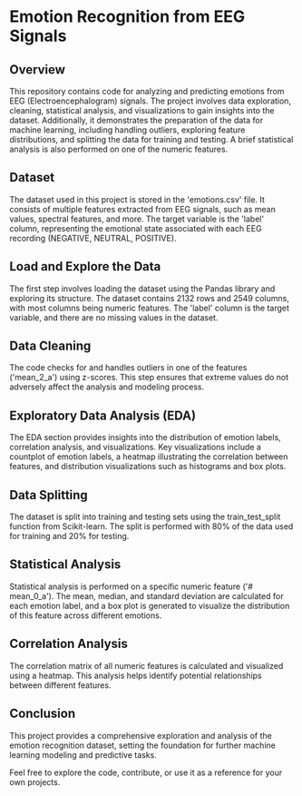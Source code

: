 # Emotion Recognition from EEG Signals

## Overview

This repository contains code for analyzing and predicting emotions from EEG (Electroencephalogram) signals. The project involves data exploration, cleaning, statistical analysis, and visualizations to gain insights into the dataset. Additionally, it demonstrates the preparation of the data for machine learning, including handling outliers, exploring feature distributions, and splitting the data for training and testing. A brief statistical analysis is also performed on one of the numeric features.

## Dataset

The dataset used in this project is stored in the 'emotions.csv' file. It consists of multiple features extracted from EEG signals, such as mean values, spectral features, and more. The target variable is the 'label' column, representing the emotional state associated with each EEG recording (NEGATIVE, NEUTRAL, POSITIVE).

## Load and Explore the Data

The first step involves loading the dataset using the Pandas library and exploring its structure. The dataset contains 2132 rows and 2549 columns, with most columns being numeric features. The 'label' column is the target variable, and there are no missing values in the dataset.

## Data Cleaning

The code checks for and handles outliers in one of the features ('mean_2_a') using z-scores. This step ensures that extreme values do not adversely affect the analysis and modeling process.

## Exploratory Data Analysis (EDA)

The EDA section provides insights into the distribution of emotion labels, correlation analysis, and visualizations. Key visualizations include a countplot of emotion labels, a heatmap illustrating the correlation between features, and distribution visualizations such as histograms and box plots.

## Data Splitting

The dataset is split into training and testing sets using the train_test_split function from Scikit-learn. The split is performed with 80% of the data used for training and 20% for testing.

## Statistical Analysis

Statistical analysis is performed on a specific numeric feature ('# mean_0_a'). The mean, median, and standard deviation are calculated for each emotion label, and a box plot is generated to visualize the distribution of this feature across different emotions.

## Correlation Analysis

The correlation matrix of all numeric features is calculated and visualized using a heatmap. This analysis helps identify potential relationships between different features.

## Conclusion

This project provides a comprehensive exploration and analysis of the emotion recognition dataset, setting the foundation for further machine learning modeling and predictive tasks.

Feel free to explore the code, contribute, or use it as a reference for your own projects.
